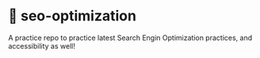 # 🚀 seo-optimization
A practice repo to practice latest Search Engin Optimization practices, and accessibility as well!
